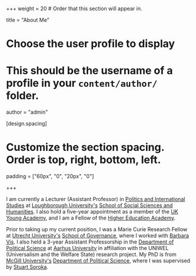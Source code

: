 +++
weight = 20  # Order that this section will appear in.

title = "About Me"

# Choose the user profile to display
# This should be the username of a profile in your `content/author/` folder.
author = "admin"

[design.spacing]
  # Customize the section spacing. Order is top, right, bottom, left.
  padding = ["60px", "0", "20px", "0"]
  
+++

I am currently a Lecturer (Assistant Professor) in [Politics and International Studies](https://www.lboro.ac.uk/departments/phir/) at [Loughborough University's](https://www.lboro.ac.uk) [School of Social Sciences and Humanities](https://www.lboro.ac.uk/schools/social-sciences-humanities/). I also hold a five-year appointment as a member of the [UK Young Academy](https://ukyoungacademy.org), and I am a Fellow of the [Higher Education Academy](https://www.advance-he.ac.uk).

Prior to taking up my current position, I was a Marie Curie Research Fellow at [Utrecht University's](https://www.uu.nl/en/) [School of Governance](https://www.uu.nl/en/organisation/utrecht-university-school-of-governance), where I worked with [Barbara Vis](http://www.barbaravis.nl). I also held a 3-year Assistant Professorship in the [Department of Political Science](http://ps.au.dk/en/) at [Aarhus University](http://au.dk/en/) in affiliation with the UNIWEL (Universalism and the Welfare State) research project. My PhD is from [McGill University's](http://www.mcgill.ca/) [Department of Political Science](http://www.mcgill.ca/politicalscience/), where I was supervised by [Stuart Soroka](http://www.snsoroka.com).
